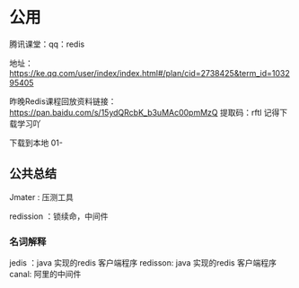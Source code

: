 # 公用

腾讯课堂：qq：redis 

地址：https://ke.qq.com/user/index/index.html#/plan/cid=2738425&term_id=103295405


昨晚Redis课程回放资料链接：https://pan.baidu.com/s/15ydQRcbK_b3uMAc00pmMzQ 
提取码：rftl 记得下载学习吖

下载到本地 
01-




## 公共总结



Jmater : 压测工具

redission ：锁续命，中间件



### 名词解释

jedis ：java 实现的redis 客户端程序
redisson: java 实现的redis 客户端程序
canal: 阿里的中间件

